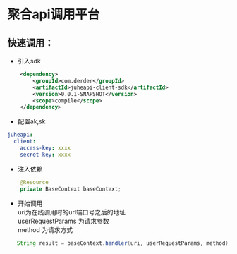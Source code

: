 # 聚合api调用平台
## 快速调用：
- 引入sdk
```xml
    <dependency>
        <groupId>com.derder</groupId>
        <artifactId>juheapi-client-sdk</artifactId>
        <version>0.0.1-SNAPSHOT</version>
        <scope>compile</scope>
    </dependency>
```
- 配置ak,sk
```yml
juheapi:
  client:
    access-key: xxxx
    secret-key: xxxx
```

- 注入依赖
  
```java
    @Resource
    private BaseContext baseContext;
```
- 开始调用  
  uri为在线调用时的url端口号之后的地址  
  userRequestParams 为请求参数  
  method 为请求方式  
  
```java
   String result = baseContext.handler(uri, userRequestParams, method);
```

